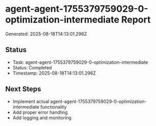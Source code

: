 # agent-agent-1755379759029-0-optimization-intermediate Report

Generated: 2025-08-18T14:13:01.296Z

## Status
- Task: agent-agent-1755379759029-0-optimization-intermediate
- Status: Completed
- Timestamp: 2025-08-18T14:13:01.296Z

## Next Steps
- Implement actual agent-agent-1755379759029-0-optimization-intermediate functionality
- Add proper error handling
- Add logging and monitoring
